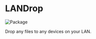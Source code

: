 # LANDrop

![Package](https://github.com/LANDrop/LANDrop/workflows/Package/badge.svg)

Drop any files to any devices on your LAN.
